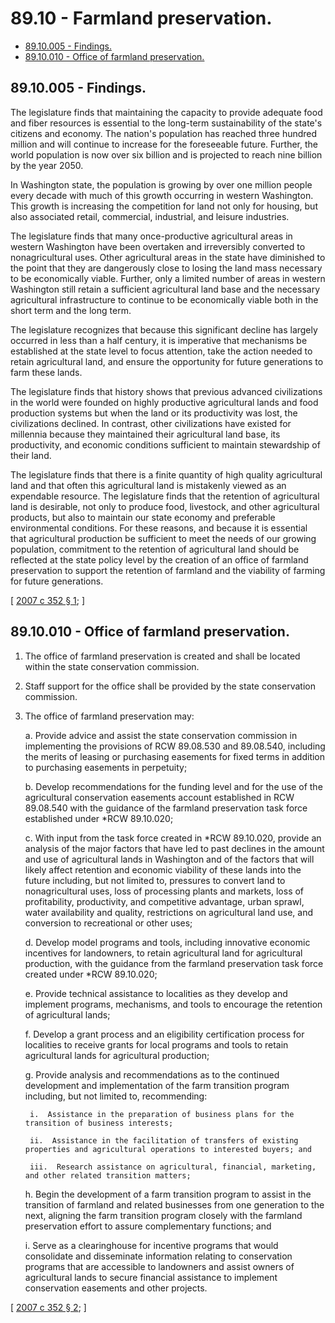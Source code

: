 # 89.10 - Farmland preservation.
* [89.10.005 - Findings.](#8910005---findings)
* [89.10.010 - Office of farmland preservation.](#8910010---office-of-farmland-preservation)
## 89.10.005 - Findings.
The legislature finds that maintaining the capacity to provide adequate food and fiber resources is essential to the long-term sustainability of the state's citizens and economy. The nation's population has reached three hundred million and will continue to increase for the foreseeable future. Further, the world population is now over six billion and is projected to reach nine billion by the year 2050.

In Washington state, the population is growing by over one million people every decade with much of this growth occurring in western Washington. This growth is increasing the competition for land not only for housing, but also associated retail, commercial, industrial, and leisure industries. 

The legislature finds that many once-productive agricultural areas in western Washington have been overtaken and irreversibly converted to nonagricultural uses. Other agricultural areas in the state have diminished to the point that they are dangerously close to losing the land mass necessary to be economically viable. Further, only a limited number of areas in western Washington still retain a sufficient agricultural land base and the necessary agricultural infrastructure to continue to be economically viable both in the short term and the long term.

The legislature recognizes that because this significant decline has largely occurred in less than a half century, it is imperative that mechanisms be established at the state level to focus attention, take the action needed to retain agricultural land, and ensure the opportunity for future generations to farm these lands.

The legislature finds that history shows that previous advanced civilizations in the world were founded on highly productive agricultural lands and food production systems but when the land or its productivity was lost, the civilizations declined. In contrast, other civilizations have existed for millennia because they maintained their agricultural land base, its productivity, and economic conditions sufficient to maintain stewardship of their land.

The legislature finds that there is a finite quantity of high quality agricultural land and that often this agricultural land is mistakenly viewed as an expendable resource. The legislature finds that the retention of agricultural land is desirable, not only to produce food, livestock, and other agricultural products, but also to maintain our state economy and preferable environmental conditions. For these reasons, and because it is essential that agricultural production be sufficient to meet the needs of our growing population, commitment to the retention of agricultural land should be reflected at the state policy level by the creation of an office of farmland preservation to support the retention of farmland and the viability of farming for future generations.

\[ [2007 c 352 § 1](http://lawfilesext.leg.wa.gov/biennium/2007-08/Pdf/Bills/Session%20Laws/Senate/5108-S.SL.pdf?cite=2007%20c%20352%20§%201); \]

## 89.10.010 - Office of farmland preservation.
1. The office of farmland preservation is created and shall be located within the state conservation commission.

2. Staff support for the office shall be provided by the state conservation commission.

3. The office of farmland preservation may:

    a.  Provide advice and assist the state conservation commission in implementing the provisions of RCW 89.08.530 and 89.08.540, including the merits of leasing or purchasing easements for fixed terms in addition to purchasing easements in perpetuity;

    b.  Develop recommendations for the funding level and for the use of the agricultural conservation easements account established in RCW 89.08.540 with the guidance of the farmland preservation task force established under *RCW 89.10.020;

    c.  With input from the task force created in *RCW 89.10.020, provide an analysis of the major factors that have led to past declines in the amount and use of agricultural lands in Washington and of the factors that will likely affect retention and economic viability of these lands into the future including, but not limited to, pressures to convert land to nonagricultural uses, loss of processing plants and markets, loss of profitability, productivity, and competitive advantage, urban sprawl, water availability and quality, restrictions on agricultural land use, and conversion to recreational or other uses;

    d.  Develop model programs and tools, including innovative economic incentives for landowners, to retain agricultural land for agricultural production, with the guidance from the farmland preservation task force created under *RCW 89.10.020;

    e.  Provide technical assistance to localities as they develop and implement programs, mechanisms, and tools to encourage the retention of agricultural lands;

    f.  Develop a grant process and an eligibility certification process for localities to receive grants for local programs and tools to retain agricultural lands for agricultural production;

    g.  Provide analysis and recommendations as to the continued development and implementation of the farm transition program including, but not limited to, recommending:

        i.  Assistance in the preparation of business plans for the transition of business interests;

        ii.  Assistance in the facilitation of transfers of existing properties and agricultural operations to interested buyers; and

        iii.  Research assistance on agricultural, financial, marketing, and other related transition matters;

    h.  Begin the development of a farm transition program to assist in the transition of farmland and related businesses from one generation to the next, aligning the farm transition program closely with the farmland preservation effort to assure complementary functions; and

    i.  Serve as a clearinghouse for incentive programs that would consolidate and disseminate information relating to conservation programs that are accessible to landowners and assist owners of agricultural lands to secure financial assistance to implement conservation easements and other projects.

\[ [2007 c 352 § 2](http://lawfilesext.leg.wa.gov/biennium/2007-08/Pdf/Bills/Session%20Laws/Senate/5108-S.SL.pdf?cite=2007%20c%20352%20§%202); \]


